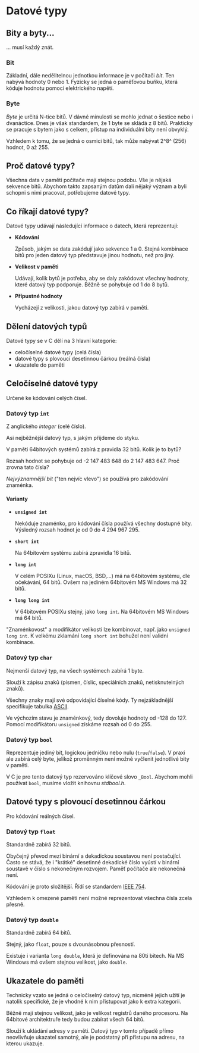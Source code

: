 # Datové typy

## Bity a byty...

... musí každý znát.

### Bit

Základní, dále nedělitelnou jednotkou informace je v počítači *bit*. Ten nabývá hodnoty 0 nebo 1. Fyzicky se jedná o paměťovou buňku, která kóduje hodnotu pomocí elektrického napětí.

### Byte

*Byte* je určitá N-tice bitů. V dávné minulosti se mohlo jednat o šestice nebo i dvanáctice. Dnes je však standardem, že 1 byte se skládá z 8 bitů. Prakticky se pracuje s bytem jako s celkem, přístup na individuální bity není obvyklý.

Vzhledem k tomu, že se jedná o osmici bitů, tak může nabývat 2^8^ (256) hodnot, 0 až 255.

## Proč datové typy?

Všechna data v paměti počítače mají stejnou podobu. Vše je nějaká sekvence bitů. Abychom takto zapsaným datům dali nějaký význam a byli schopni s nimi pracovat, potřebujeme datové typy.

## Co říkají datové typy?

Datové typy udávají následující informace o datech, která reprezentují:

- **Kódování**

  Způsob, jakým se data zakódují jako sekvence 1 a 0. Stejná kombinace bitů pro jeden datový typ představuje jinou hodnotu, než pro jiný.

- **Velikost v paměti**

  Udávají, kolik bytů je potřeba, aby se daly zakódovat všechny hodnoty, které datový typ podporuje. Běžně se pohybuje od 1 do 8 bytů.

- **Přípustné hodnoty**

  Vycházejí z velikosti, jakou datový typ zabírá v paměti.

## Dělení datových typů

Datové typy se v C dělí na 3 hlavní kategorie:

- celočíselné datové typy (celá čísla)
- datové typy s plovoucí desetinnou čárkou (reálná čísla)
- ukazatele do paměti

## Celočíselné datové typy

Určené ke kódování celých čísel.

### Datový typ `int`

Z anglického *integer* (celé číslo).

Asi nejběžnější datový typ, s jakým přijdeme do styku.

V paměti 64bitových systémů zabírá z pravidla 32 bitů. Kolik je to bytů?

Rozsah hodnot se pohybuje od -2&nbsp;147&nbsp;483&nbsp;648 do 2&nbsp;147&nbsp;483&nbsp;647. Proč zrovna tato čísla?

*Nejvýznamnější bit* ("ten nejvíc vlevo") se používá pro zakódování znaménka.

#### Varianty

- **`unsigned int`**

  Nekóduje znaménko, pro kódování čísla používá všechny dostupné bity. Výsledný rozsah hodnot je od 0 do 4&nbsp;294&nbsp;967&nbsp;295.

- **`short int`**
  
  Na 64bitovém systému zabírá zpravidla 16 bitů.

- **`long int`**
  
  V celém POSIXu (Linux, macOS, BSD,...) má na 64bitovém systému, dle očekávání, 64 bitů. Ovšem na jediném 64bitovém MS Windows má 32 bitů.

- **`long long int`**

  V 64bitovém POSIXu stejný, jako `long int`. Na 64bitovém MS Windows má 64 bitů.

"Znaménkovost" a modifikátor velikosti lze kombinovat, např. jako `unsigned long int`. K velkému zklamání `long short int` bohužel není validní kombinace.

### Datový typ `char`

Nejmenší datový typ, na všech systémech zabírá 1 byte.

Slouží k zápisu znaků (písmen, číslic, speciálních znaků, netisknutelných znaků).

Všechny znaky mají své odpovídající číselné kódy. Ty nejzákladnější specifikuje tabulka [ASCII](https://www.ascii-code.com/).

Ve výchozím stavu je znaménkový, tedy dovoluje hodnoty od -128 do 127. Pomocí modifikátoru `unsigned` získáme rozsah od 0 do 255.

### Datový typ `bool`

Reprezentuje jediný bit, logickou jedničku nebo nulu (`true`/`false`). V praxi ale zabírá celý byte, jelikož proměnným není možné vyčlenit jednotlivé bity v paměti.

V C je pro tento datový typ rezervováno klíčové slovo `_Bool`. Abychom mohli používat `bool`, musíme vložit knihovnu *stdbool.h*.

## Datové typy s plovoucí desetinnou čárkou

Pro kódování reálných čísel.

### Datový typ `float`

Standardně zabírá 32 bitů.

Obyčejný převod mezi binární a dekadickou soustavou není postačující. Často se stává, že i "krátké" desetinné dekadické číslo vyústí v binární soustavě v číslo s nekonečným rozvojem. Paměť počítače ale nekonečná není.

Kódování je proto složitější. Řídí se standardem [IEEE 754](https://en.wikipedia.org/wiki/IEEE_754).

Vzhledem k omezené paměti není možné reprezentovat všechna čísla zcela přesně.

### Datový typ `double`

Standardně zabírá 64 bitů.

Stejný, jako `float`, pouze s dvounásobnou přesností.

Existuje i varianta `long double`, která je definována na 80ti bitech. Na MS Windows má ovšem stejnou velikost, jako `double`.

## Ukazatele do paměti

Technicky vzato se jedná o celočíselný datový typ, nicméně jejich užití je natolik specifické, že je vhodné k nim přistupovat jako k extra kategorii.

Běžně mají stejnou velikost, jako je velikost registrů daného procesoru. Na 64bitové architektruře tedy budou zabírat všech 64 bitů.

Slouží k ukládání adresy v paměti. Datový typ v tomto případě přímo neovlivňuje ukazatel samotný, ale je podstatný při přístupu na adresu, na kterou ukazuje.
